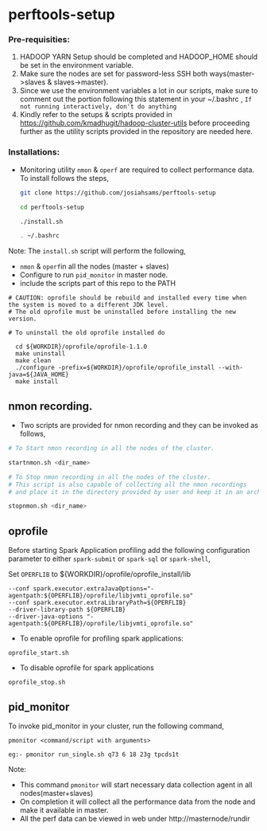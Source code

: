 # perftools-setup

### Pre-requisities:
1. HADOOP YARN Setup should be completed and HADOOP_HOME should be set in the environment variable.
2. Make sure the nodes are set for password-less SSH both ways(master->slaves & slaves->master).
3. Since we use the environment variables a lot in our scripts, make sure to comment out the portion following this statement in your ~/.bashrc , 
`If not running interactively, don't do anything`
4. Kindly refer to the setups & scripts provided in https://github.com/kmadhugit/hadoop-cluster-utils before proceeding further as the utility scripts provided in the repository are needed here.

### Installations:

* Monitoring utility `nmon` & `operf` are required to collect performance data. To install follows the steps,

  ```bash
  git clone https://github.com/josiahsams/perftools-setup
  
  cd perftools-setup
  
  ./install.sh
  
  . ~/.bashrc
  ```
  
Note:
  The `install.sh` script will perform the following,
  - `nmon` & `operf`in all the nodes (master + slaves)
  - Configure to run `pid_monitor` in master node.
  - include the scripts part of this repo to the PATH
  
  ```
  # CAUTION: oprofile should be rebuild and installed every time when the system is moved to a different JDK level. 
  # The old oprofile must be uninstalled before installing the new version. 
  
  # To uninstall the old oprofile installed do

    cd ${WORKDIR}/oprofile/oprofile-1.1.0
    make uninstall
    make clean
    ./configure -prefix=${WORKDIR}/oprofile/oprofile_install --with-java=${JAVA_HOME}
    make install
  ```
  
## nmon recording.

  - Two scripts are provided for nmon recording and they can be invoked as follows,

  ```bash
  # To Start nmon recording in all the nodes of the cluster.
  
  startnmon.sh <dir_name>
  
  # To Stop nmon recording in all the nodes of the cluster.
  # This script is also capable of collecting all the nmon recordings 
  # and place it in the directory provided by user and keep it in an archive format.
  
  stopnmon.sh <dir_name>
  ```

## oprofile 

  Before starting Spark Application profiling add the following configuration parameter to either `spark-submit` or `spark-sql` or `spark-shell`,
  
  Set `OPERFLIB` to ${WORKDIR}/oprofile/oprofile_install/lib
  
  ```
  --conf spark.executor.extraJavaOptions="-agentpath:${OPERFLIB}/oprofile/libjvmti_oprofile.so" 
  --conf spark.executor.extraLibraryPath=${OPERFLIB}                                
  --driver-library-path ${OPERFLIB}                                                
  --driver-java-options "-agentpath:${OPERFLIB}/oprofile/libjvmti_oprofile.so"

  ```

  - To enable oprofile for profiling spark applications:
  ```
  oprofile_start.sh
  ```
  
  - To disable oprofile for spark applications
  ```
  oprofile_stop.sh
  ```

## pid_monitor

 To invoke pid_monitor in your cluster, run the following command,
 
 ```
 pmonitor <command/script with arguments>
 
 eg:- pmonitor run_single.sh q73 6 18 23g tpcds1t
 ```
 
 Note: 
  - This command `pmonitor` will start necessary data collection agent in all nodes(master+slaves)
  - On completion it will collect all the performance data from the node and make it available in master.
  - All the perf data can be viewed in web under http://masternode/rundir
  
